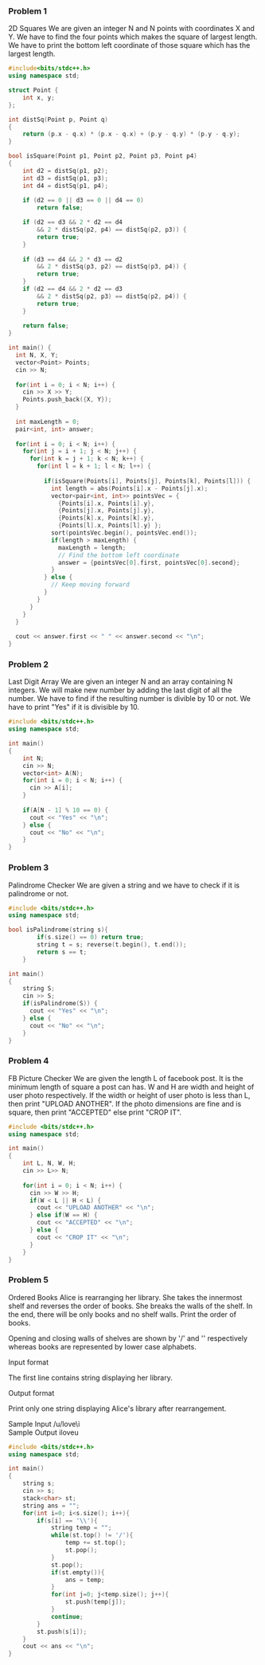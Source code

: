 ### Problem 1
2D Squares
We are given an integer N and N points with coordinates X and Y. We have to find the four points which makes the square of largest length.
We have to print the bottom left coordinate of those square which has the largest length.

```cpp
#include<bits/stdc++.h>
using namespace std;

struct Point {
    int x, y;
};

int distSq(Point p, Point q)
{
    return (p.x - q.x) * (p.x - q.x) + (p.y - q.y) * (p.y - q.y);
}

bool isSquare(Point p1, Point p2, Point p3, Point p4)
{
    int d2 = distSq(p1, p2);
    int d3 = distSq(p1, p3); 
    int d4 = distSq(p1, p4); 
 
    if (d2 == 0 || d3 == 0 || d4 == 0)   
        return false;

    if (d2 == d3 && 2 * d2 == d4
        && 2 * distSq(p2, p4) == distSq(p2, p3)) {
        return true;
    }
 
    if (d3 == d4 && 2 * d3 == d2
        && 2 * distSq(p3, p2) == distSq(p3, p4)) {
        return true;
    }
    if (d2 == d4 && 2 * d2 == d3
        && 2 * distSq(p2, p3) == distSq(p2, p4)) {
        return true;
    }
 
    return false;
}

int main() {
  int N, X, Y;
  vector<Point> Points;
  cin >> N;
  
  for(int i = 0; i < N; i++) {
    cin >> X >> Y;
    Points.push_back({X, Y});
  }
  
  int maxLength = 0;
  pair<int, int> answer;
  
  for(int i = 0; i < N; i++) {
    for(int j = i + 1; j < N; j++) {
      for(int k = j + 1; k < N; k++) {
        for(int l = k + 1; l < N; l++) {
          
          if(isSquare(Points[i], Points[j], Points[k], Points[l])) {
            int length = abs(Points[i].x - Points[j].x);
            vector<pair<int, int>> pointsVec = {
              {Points[i].x, Points[i].y},
              {Points[j].x, Points[j].y},
              {Points[k].x, Points[k].y},
              {Points[l].x, Points[l].y} };
            sort(pointsVec.begin(), pointsVec.end());
            if(length > maxLength) {
              maxLength = length;
              // Find the bottom left coordinate
              answer = {pointsVec[0].first, pointsVec[0].second};
            }
          } else {
            // Keep moving forward
          }
        }
      }
    }
  }
  
  cout << answer.first << " " << answer.second << "\n";
}
```

### Problem 2
Last Digit Array
We are given an integer N and an array containing N integers. We will make new number by adding the last digit of all the number. We have to find if the resulting 
number is divible by 10 or not. We have to print "Yes" if it is divisible by 10.

```cpp
#include <bits/stdc++.h>
using namespace std;

int main() 
{
    int N;
    cin >> N;
    vector<int> A(N);
    for(int i = 0; i < N; i++) {
      cin >> A[i];
    }
    
    if(A[N - 1] % 10 == 0) {
      cout << "Yes" << "\n";
    } else {
      cout << "No" << "\n";
    }
}
```
### Problem 3
Palindrome Checker
We are given a string and we have to check if it is palindrome or not.

```cpp
#include <bits/stdc++.h>
using namespace std;

bool isPalindrome(string s){
		if(s.size() == 0) return true;
		string t = s; reverse(t.begin(), t.end());
		return s == t;
	}

int main() 
{
    string S;
    cin >> S;
    if(isPalindrome(S)) {
      cout << "Yes" << "\n";
    } else {
      cout << "No" << "\n";
    }
}
```

### Problem 4
FB Picture Checker
We are given the length L of facebook post. It is the minimum length of square a post can has. W and H are width and height of user photo respectively. If the 
width or height of user photo is less than L, then print "UPLOAD ANOTHER". If the photo dimensions are fine and is square, then print "ACCEPTED" else print 
"CROP IT".

```cpp
#include <bits/stdc++.h>
using namespace std;

int main() 
{
    int L, N, W, H;
    cin >> L>> N;
    
    for(int i = 0; i < N; i++) {
      cin >> W >> H;
      if(W < L || H < L) {
        cout << "UPLOAD ANOTHER" << "\n";
      } else if(W == H) {
        cout << "ACCEPTED" << "\n";
      } else {
        cout << "CROP IT" << "\n";
      }
    }
}
```
### Problem 5
Ordered Books
Alice is rearranging her library. She takes the innermost shelf and reverses the order of books. She breaks the walls of the shelf. In the end, there will be only books and no shelf walls. Print the order of books.

Opening and closing walls of shelves are shown by '/' and '\' respectively whereas books are represented by lower case alphabets.

Input format

The first line contains string  displaying her library.

Output format

Print only one string displaying Alice's library after rearrangement.

Sample Input
/u/love\i\
Sample Output
iloveu

```cpp
#include <bits/stdc++.h>
using namespace std;

int main() 
{
    string s;
    cin >> s;
    stack<char> st;
    string ans = "";
    for(int i=0; i<s.size(); i++){
        if(s[i] == '\\'){
            string temp = "";
            while(st.top() != '/'){
                temp += st.top();
                st.pop();
            }
            st.pop();
            if(st.empty()){
                ans = temp;
            }
            for(int j=0; j<temp.size(); j++){
                st.push(temp[j]);
            }
            continue;
        }
        st.push(s[i]);
    }
    cout << ans << "\n";
}
```